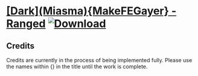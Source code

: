 # [\[Dark\]\(Miasma\){MakeFEGayer} - Ranged](https://git.io/JE2OK) [![Download](https://img.shields.io/badge/Download--red?style=social&logo=github)](https://git.io/JE23B)



## Credits

Credits are currently in the process of being implemented fully. Please use the names within {} in the title until the work is complete.

